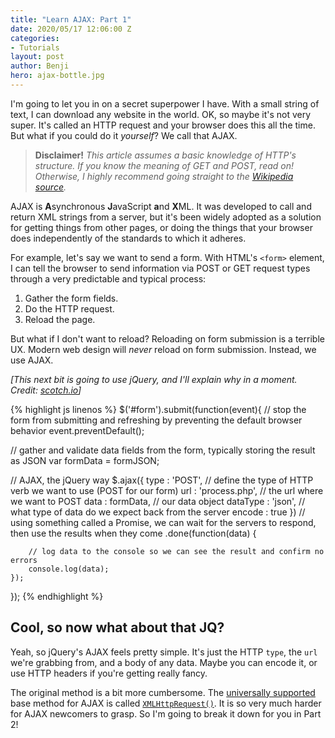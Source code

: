 ```yaml
---
title: "Learn AJAX: Part 1"
date: 2020/05/17 12:06:00 Z
categories:
- Tutorials
layout: post
author: Benji
hero: ajax-bottle.jpg
---
```


I'm going to let you in on a secret superpower I have. With a small string of text, I can download any website in the world. OK, so maybe it's not very super. It's called an HTTP request and your browser does this all the time. But what if you could do it *yourself*? We call that AJAX.

> **Disclaimer!** *This article assumes a basic knowledge of HTTP's structure. If you know the meaning of GET and POST, read on! Otherwise, I highly recommend going straight to the [Wikipedia source](https://en.wikipedia.org/wiki/Hypertext_Transfer_Protocol#Request_methods).*

AJAX is **A**synchronous **J**avaScript **a**nd **X**ML. It was developed to call and return XML strings from a server, but it's been widely adopted as a solution for getting things from other pages, or doing the things that your browser does independently of the standards to which it adheres.

For example, let's say we want to send a form. With HTML's `<form>` element, I can tell the browser to send information via POST or GET request types through a very predictable and typical process:
1. Gather the form fields.
2. Do the HTTP request.
3. Reload the page.

But what if I don't want to reload? Reloading on form submission is a terrible UX. Modern web design will *never* reload on form submission. Instead, we use AJAX.

*[This next bit is going to use jQuery, and I'll explain why in a moment. Credit: [scotch.io](https://scotch.io/tutorials/submitting-ajax-forms-with-jquery)]*

{% highlight js linenos %}
$('#form').submit(function(event){
  // stop the form from submitting and refreshing by preventing the default browser behavior
  event.preventDefault();
  
  // gather and validate data fields from the form, typically storing the result as JSON
  var formData = formJSON;

  // AJAX, the jQuery way
  $.ajax({
      type        : 'POST', // define the type of HTTP verb we want to use (POST for our form)
      url         : 'process.php', // the url where we want to POST
      data        : formData, // our data object
      dataType    : 'json', // what type of data do we expect back from the server
      encode      : true
  })
    // using something called a Promise, we can wait for the servers to respond, then use the results when they come
    .done(function(data) {

        // log data to the console so we can see the result and confirm no errors
        console.log(data); 
    });
});
{% endhighlight %}


## Cool, so now what about that JQ?

Yeah, so jQuery's AJAX feels pretty simple. It's just the HTTP `type`, the `url` we're grabbing from, and a body of any data. Maybe you can encode it, or use HTTP headers if you're getting really fancy. 

The original method is a bit more cumbersome. The [universally supported](https://caniuse.com/#feat=mdn-api_xmlhttprequest) base method for AJAX is called [`XMLHttpRequest()`](https://developer.mozilla.org/en-US/docs/Web/API/XMLHttpRequest/XMLHttpRequest). It is so very much harder for AJAX newcomers to grasp. So I'm going to break it down for you in Part 2!